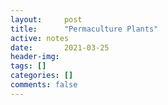 ```yaml
---
layout:     post
title:      "Permaculture Plants"
active: notes
date:       2021-03-25
header-img: 
tags: []
categories: []
comments: false
---
```

